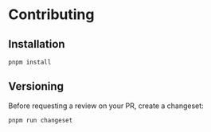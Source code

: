 # Contributing

## Installation

```
pnpm install
```

## Versioning

Before requesting a review on your PR, create a changeset:

```
pnpm run changeset
```
